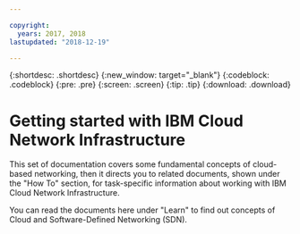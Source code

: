 ```yaml
---

copyright:
  years: 2017, 2018
lastupdated: "2018-12-19"

---
```


{:shortdesc: .shortdesc}
{:new_window: target="_blank"}
{:codeblock: .codeblock}
{:pre: .pre}
{:screen: .screen}
{:tip: .tip}
{:download: .download}

# Getting started with IBM Cloud Network Infrastructure

This set of documentation covers some fundamental concepts of cloud-based networking, then it directs you to related documents, shown under the "How To" section, for task-specific information about working with IBM Cloud Network Infrastructure.

You can read the documents here under "Learn" to find out concepts of Cloud and Software-Defined Networking (SDN).
